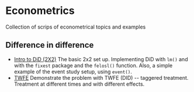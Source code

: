 # Econometrics

Collection of scrips of econometrical topics and examples 

## Difference in difference 
- [Intro to DiD (2X2)](https://github.com/eal024/Econometrics/blob/master/intro_did.R) The basic 2x2 set up. Implementing DiD with `lm()` and with the `fixest` package and the `felosl()` function. Also, a simple example of the event study setup, using `event()`.
- [TWFE](https://github.com/eal024/Econometrics/blob/master/twfe.R)  Demonstrate the problem with TWFE (DID) -- taggered treatment. Treatment at different times and with different effects. 
